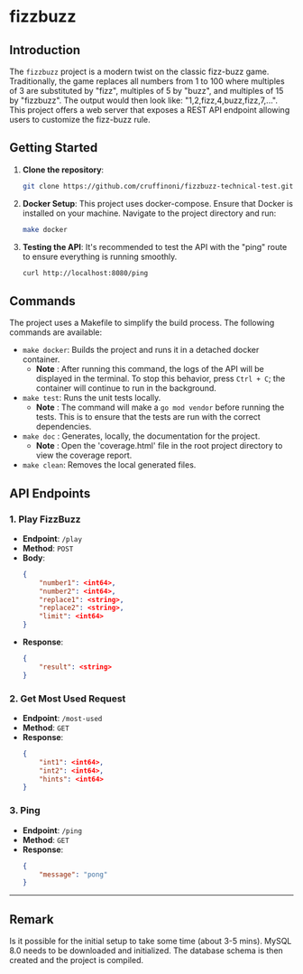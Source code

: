 # fizzbuzz

## Introduction

The `fizzbuzz` project is a modern twist on the classic fizz-buzz game. Traditionally, the game replaces all numbers from 1 to 100 where multiples of 3 are substituted by "fizz", multiples of 5 by "buzz", and multiples of 15 by "fizzbuzz". The output would then look like: "1,2,fizz,4,buzz,fizz,7,...". This project offers a web server that exposes a REST API endpoint allowing users to customize the fizz-buzz rule.

## Getting Started

1. **Clone the repository**:
    ```bash
    git clone https://github.com/cruffinoni/fizzbuzz-technical-test.git
    ```
   
2. **Docker Setup**: This project uses docker-compose. Ensure that Docker is installed on your machine. Navigate to the project directory and run:
    ```bash
    make docker
    ```

3. **Testing the API**: It's recommended to test the API with the "ping" route to ensure everything is running smoothly.
    ```bash
   curl http://localhost:8080/ping
   ```

## Commands

The project uses a Makefile to simplify the build process. The following commands are available:
- `make docker`: Builds the project and runs it in a detached docker container.
  - **Note** : After running this command, the logs of the API will be displayed in the terminal. To stop this behavior, press `Ctrl + C`; the container will continue to run in the background. 
- `make test`: Runs the unit tests locally.
  - **Note** : The command will make a `go mod vendor` before running the tests. This is to ensure that the tests are run with the correct dependencies.
- `make doc` : Generates, locally, the documentation for the project. 
  - **Note** : Open the 'coverage.html' file in the root project directory to view the coverage report.
- `make clean`: Removes the local generated files.

## API Endpoints

### 1. Play FizzBuzz

- **Endpoint**: `/play`
- **Method**: `POST`
- **Body**:
   ```json
   {
       "number1": <int64>,
       "number2": <int64>,
       "replace1": <string>,
       "replace2": <string>,
       "limit": <int64>
   }
   ```
- **Response**:
   ```json
   {
       "result": <string>
   }
   ```

### 2. Get Most Used Request

- **Endpoint**: `/most-used`
- **Method**: `GET`
- **Response**:
   ```json
   {
       "int1": <int64>,
       "int2": <int64>,
       "hints": <int64>
   }
   ```

### 3. Ping

- **Endpoint**: `/ping`
- **Method**: `GET`
- **Response**:
   ```json
   {
       "message": "pong"
   }
   ```

---

## Remark
Is it possible for the initial setup to take some time (about 3-5 mins). 
MySQL 8.0 needs to be downloaded and initialized. The database schema is then created and the project is compiled.